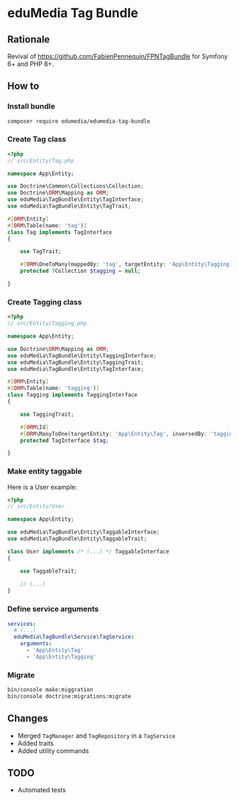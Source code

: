 # eduMedia Tag Bundle

## Rationale

Revival of https://github.com/FabienPennequin/FPNTagBundle for Symfony 6+ and PHP 8+.

## How to

### Install bundle

```sh
composer require edumedia/edumedia-tag-bundle
```

### Create Tag class

```php
<?php
// src/Entity/Tag.php

namespace App\Entity;

use Doctrine\Common\Collections\Collection;
use Doctrine\ORM\Mapping as ORM;
use eduMedia\TagBundle\Entity\TagInterface;
use eduMedia\TagBundle\Entity\TagTrait;

#[ORM\Entity]
#[ORM\Table(name: 'tag')]
class Tag implements TagInterface
{

    use TagTrait;

    #[ORM\OneToMany(mappedBy: 'tag', targetEntity: 'App\Entity\Tagging', fetch: 'EAGER')]
    protected ?Collection $tagging = null;

}
```

### Create Tagging class

```php
<?php
// src/Entity/Tagging.php

namespace App\Entity;

use Doctrine\ORM\Mapping as ORM;
use eduMedia\TagBundle\Entity\TaggingInterface;
use eduMedia\TagBundle\Entity\TaggingTrait;
use eduMedia\TagBundle\Entity\TagInterface;

#[ORM\Entity]
#[ORM\Table(name: 'tagging')]
class Tagging implements TaggingInterface
{

    use TaggingTrait;

    #[ORM\Id]
    #[ORM\ManyToOne(targetEntity: 'App\Entity\Tag', inversedBy: 'tagging')]
    protected TagInterface $tag;

}
```

### Make entity taggable

Here is a User example:

```php
<?php
// src/Entity/User

namespace App\Entity;

use eduMedia\TagBundle\Entity\TaggableInterface;
use eduMedia\TagBundle\Entity\TaggableTrait;

class User implements /* (...) */ TaggableInterface
{

    use TaggableTrait;
    
    // (...)
}
```

### Define service arguments

```yaml
services:
  # (...)
  eduMedia\TagBundle\Service\TagService:
    arguments:
      - 'App\Entity\Tag'
      - 'App\Entity\Tagging'
```

### Migrate

```sh
bin/console make:miggration
bin/console doctrine:migrations:migrate
```

## Changes

- Merged `TagManager` and `TagRepository` in a `TagService`
- Added traits
- Added utility commands

## TODO

- Automated tests